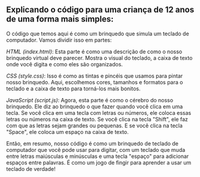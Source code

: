 ## Explicando o código para uma criança de 12 anos de uma forma mais simples:
O código que temos aqui é como um brinquedo que simula um teclado de computador. Vamos dividir isso em partes:

*HTML (index.html)*: Esta parte é como uma descrição de como o nosso brinquedo virtual deve parecer. Mostra o visual do teclado, a caixa de texto onde você digita e como eles são organizados.

*CSS (style.css)*: Isso é como as tintas e pincéis que usamos para pintar nosso brinquedo. Aqui, escolhemos cores, tamanhos e formatos para o teclado e a caixa de texto para torná-los mais bonitos.

*JavaScript (script.js)*: Agora, esta parte é como o cérebro do nosso brinquedo. Ele diz ao brinquedo o que fazer quando você clica em uma tecla. Se você clica em uma tecla com letras ou números, ele coloca essas letras ou números na caixa de texto. Se você clica na tecla "Shift", ele faz com que as letras sejam grandes ou pequenas. E se você clica na tecla "Space", ele coloca um espaço na caixa de texto.

Então, em resumo, nosso código é como um brinquedo de teclado de computador que você pode usar para digitar, com um teclado que muda entre letras maiúsculas e minúsculas e uma tecla "espaço" para adicionar espaços entre palavras. É como um jogo de fingir para aprender a usar um teclado de verdade!